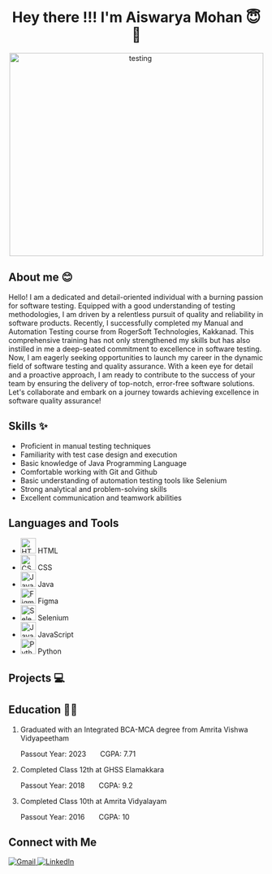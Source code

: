 <h1 align="center"> Hey there !!! I'm Aiswarya Mohan 😇👋</h1>
<p align="center">
  <img src="https://fixingblog.com/wp-content/uploads/2021/06/AdobeStock_257701717-scaled.jpeg" alt="testing" width="500" height="400"/>
</p>
<h2>About me 😊</h2>
<p>Hello! I am a dedicated and detail-oriented individual with a burning passion for software testing. Equipped with a good understanding of testing methodologies, I am driven by a relentless pursuit of quality and reliability in software products.
Recently, I successfully completed my Manual and Automation Testing course from RogerSoft Technologies, Kakkanad. This comprehensive training has not only strengthened my skills but has also instilled in me a deep-seated commitment to excellence in software testing.
Now, I am eagerly seeking opportunities to launch my career in the dynamic field of software testing and quality assurance. With a keen eye for detail and a proactive approach, I am ready to contribute to the success of your team by ensuring the delivery of top-notch, error-free software solutions.
Let's collaborate and embark on a journey towards achieving excellence in software quality assurance!</p>

<h2>Skills ✨</h2>
<ul>
<li>Proficient in manual testing techniques</li>
<li>Familiarity with test case design and execution</li>
<li>Basic knowledge of Java Programming Language </li>
<li>Comfortable working with Git and Github</li>
<li>Basic understanding of automation testing tools like Selenium</li>
<li>Strong analytical and problem-solving skills</li>
<li>Excellent communication and teamwork abilities</li>
</ul>

<h2>Languages and Tools</h2>
<ul>
  <li><img src="https://img.icons8.com/color/48/000000/html-5.png" alt="HTML5" width="30" height="30"/> HTML</li>
  <li><img src="https://img.icons8.com/color/48/000000/css3.png" alt="CSS3" width="30" height="30"/> CSS</li>
  <li><img src="https://img.icons8.com/color/48/000000/java-coffee-cup-logo.png" alt="Java" width="30" height="30"/> Java</li>
  <li><img src="https://img.icons8.com/windows/32/000000/figma.png" alt="Figma" width="30" height="30"/> Figma</li>
  <li><img src="https://img.icons8.com/color/48/000000/selenium-test-automation.png" alt="Selenium" width="30" height="30"/> Selenium</li>
  <li><img src="https://img.icons8.com/color/48/000000/javascript.png" alt="JavaScript" width="30" height="30"/> JavaScript</li>
  <li><img src="https://img.icons8.com/color/48/000000/python.png" alt="Python" width="30" height="30"/> Python</li>
</ul>

<h2>Projects 💻</h2>
<h2>Education 👩‍🎓</h2>
<ol>
  <div>
     <li>Graduated with an Integrated BCA-MCA degree from Amrita Vishwa Vidyapeetham</li>
     <p>Passout Year: 2023     &nbsp;  &nbsp;  &nbsp;  CGPA: 7.71</p>     
  </div>
 <div>
     <li>Completed Class 12th at GHSS Elamakkara</li>
     <p>Passout Year: 2018 &nbsp;  &nbsp;  &nbsp; CGPA: 9.2</p>
  </div>
  <div>
     <li>Completed Class 10th at Amrita Vidyalayam</li>
     <p>Passout Year: 2016    &nbsp;  &nbsp;  &nbsp; CGPA: 10</p>
  </div>  
</ol>

<div>
  <h2>Connect with Me</h2>
<a href="mailto:aiswarya2000mohan@gmail.com">
  <img src="https://img.shields.io/badge/-Gmail-red?style=for-the-badge&logo=gmail&logoColor=white" alt="Gmail">
</a>
<a href="https://www.linkedin.com/in/aiswarya-mohan-950948221/">
  <img src="https://img.shields.io/badge/-LinkedIn-blue?style=for-the-badge&logo=linkedin&logoColor=white" alt="LinkedIn">
</a>
</div>
